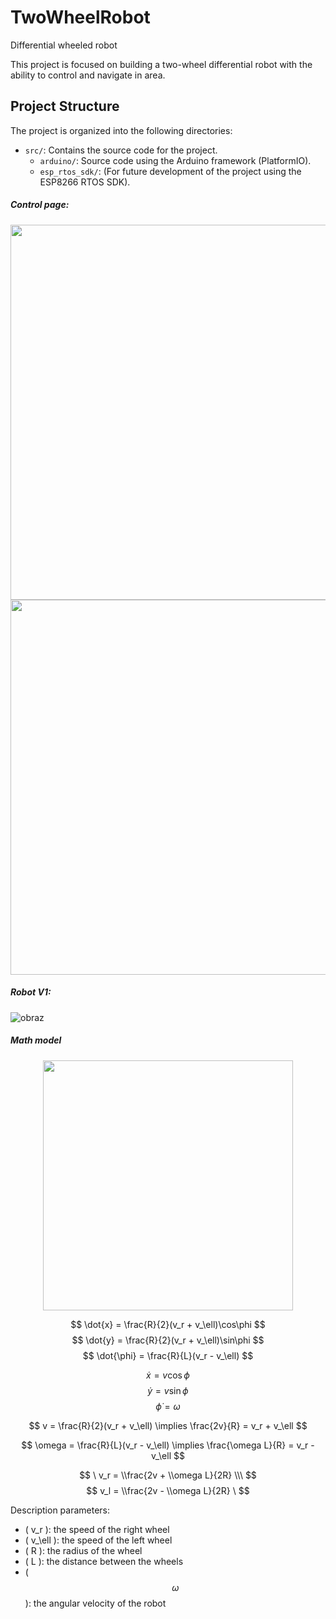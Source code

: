 # TwoWheelRobot
Differential wheeled robot

This project is focused on building a two-wheel differential robot with the ability to control and navigate in area.

## Project Structure
The project is organized into the following directories:

- `src/`: Contains the source code for the project.
  - `arduino/`: Source code using the Arduino framework (PlatformIO).
  - `esp_rtos_sdk/`: (For future development of the project using the ESP8266 RTOS SDK).


##### Control page:
<p align="center">
  <img src="https://github.com/user-attachments/assets/38fbeb17-e8d2-4559-942d-c8bff26c4116" width="600" /> 
  <img src="https://github.com/user-attachments/assets/dcfdca76-77ce-4a97-866f-f030b02037df" width="600" /> 
</p>



##### Robot V1:

![obraz](https://github.com/user-attachments/assets/38b9f7e8-5eff-4320-b6f4-4259ef2db660)


##### Math model
<p align="center">
  <img src="https://github.com/user-attachments/assets/35ea4db8-ad05-4e44-a2db-79f5267f586a" width="400" /> 
</p>

$$
\dot{x} = \frac{R}{2}(v_r + v_\ell)\cos\phi
$$
$$
\dot{y} = \frac{R}{2}(v_r + v_\ell)\sin\phi
$$
$$
\dot{\phi} = \frac{R}{L}(v_r - v_\ell)
$$

$$
\dot{x} = v\cos\phi
$$
$$
\dot{y} = v\sin\phi
$$
$$
\dot{\phi} = \omega
$$

$$
v = \frac{R}{2}(v_r + v_\ell) \implies \frac{2v}{R} = v_r + v_\ell
$$

$$
\omega = \frac{R}{L}(v_r - v_\ell) \implies \frac{\omega L}{R} = v_r - v_\ell
$$

$$
\ v_r = \\frac{2v + \\omega L}{2R} \\\ 
$$
$$
 v_l = \\frac{2v - \\omega L}{2R} \
$$

Description parameters:
- \( v_r \): the speed of the right wheel
- \( v_\ell \): the speed of the left wheel
- \( R \): the radius of the wheel
- \( L \): the distance between the wheels
- \( $$\omega$$ \): the angular velocity of the robot

